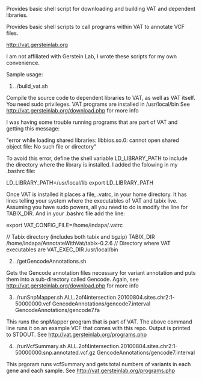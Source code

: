 Provides basic shell script for downloading and building VAT and dependent libraries.

Provides basic shell scripts to call programs within VAT to annotate VCF files.

http://vat.gersteinlab.org

I am not affiliated with Gerstein Lab, I wrote these scripts for my own
convenience.

Sample usage:

1. ./build_vat.sh

Compile the source code to dependent libraries to VAT, as well as VAT itself. 
You need sudo privileges. 
VAT programs are installed in /usr/local/bin
See http://vat.gersteinlab.org/download.php for more info

I was having some trouble running programs that are part of VAT and getting this message:

"error while loading shared libraries: libbios.so.0: cannot open shared
object file: No such file or directory"

To avoid this error, define the shell variable LD_LIBRARY_PATH to include the directory where the library is installed.
I added the folowing in my .bashrc file:

LD_LIBRARY_PATH=/usr/local/lib
export LD_LIBRARY_PATH

Once VAT is installed it places a file, .vatrc, in your home directory. It has lines telling your
system where the executables of VAT and tabix live. Assuming you have sudo powers, all you need to do
is modify the line for TABIX_DIR. And in your .bashrc file add the line:

export VAT_CONFIG_FILE=/home/indapa/.vatrc

// Tabix directory (includes both tabix and bgzip)
TABIX_DIR /home/indapa/AnnotateWithVat/tabix-0.2.6
// Directory where VAT executables are
VAT_EXEC_DIR /usr/local/bin

2. ./getGencodeAnnotations.sh

Gets the Gencode annotation files necessary for variant annotation and puts them into a sub-directory
called Gencode.
Again, see http://vat.gersteinlab.org/download.php for more info

3. ./runSnpMapper.sh  ALL.2of4intersection.20100804.sites.chr2\:1-50000000.vcf  GencodeAnnotations/gencode7.interval  GencodeAnnotations/gencode7.fa

This runs the snpMapper program that is part of VAT. The above command line runs it on an example VCF that comes with this repo.
Output is printed to STDOUT. 
See http://vat.gersteinlab.org/programs.php

4. ./runVcfSummary.sh ALL.2of4intersection.20100804.sites.chr2:1-50000000.snp.annotated.vcf.gz GencodeAnnotations/gencode7.interval

This prgoram runs vcfSummary and gets total numbers of variants in each gene and each sample. 
See http://vat.gersteinlab.org/programs.php

